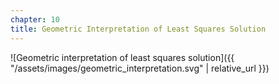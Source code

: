 ```yaml
---
chapter: 10
title: Geometric Interpretation of Least Squares Solution
---
```

![Geometric interpretation of least squares solution]({{ "/assets/images/geometric_interpretation.svg" | relative_url }})